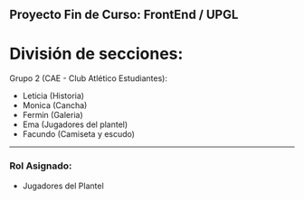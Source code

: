 ## Proyecto Fin de Curso: FrontEnd / UPGL 

# División de secciones:

Grupo 2 (CAE - Club Atlético Estudiantes):

- Leticia (Historia)
- Monica (Cancha)
- Fermin (Galeria)
- Ema (Jugadores del plantel)
- Facundo (Camiseta y escudo)

------------------------------

### Rol Asignado:
  * Jugadores del Plantel
